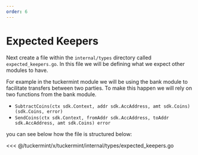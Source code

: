 ```yaml
---
order: 6
---
```


# Expected Keepers

Next create a file within the `internal/types` directory called `expected_keepers.go`. In this file we will be defining what we expect other modules to have. 

For example in the tuckermint module we will be using the bank module to facilitate transfers between two parties. To make this happen we will rely on two functions from the bank module. 

- `SubtractCoins(ctx sdk.Context, addr sdk.AccAddress, amt sdk.Coins) (sdk.Coins, error)`
- `SendCoins(ctx sdk.Context, fromAddr sdk.AccAddress, toAddr sdk.AccAddress, amt sdk.Coins) error`

you can see below how the file is structured below: 

<<< @/tuckermint/x/tuckermint/internal/types/expected_keepers.go